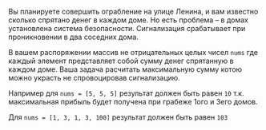 Вы планируете совершить ограбление на улице Ленина, и вам известно сколько спрятано денег в каждом доме. Но есть проблема – в домах установлена система безопасности. Сигнализация срабатывает при проникновении в два соседних дома.

В вашем распоряжении массив не отрицательных целых чисел `nums` где каждый элемент представляет собой сумму денег спрятанную в каждом доме. Ваша задача расчитать максимальную сумму котою можно украсть не спровоцировав сигнализацию.

Например для `nums = [5, 5, 5]` результат должен быть равен `10` т.к. максимальная прибыль будет получена при грабеже 1ого и 3его домов.

Для `nums = [1, 3, 1, 3, 100]` результат должен быть равен `103`